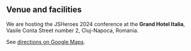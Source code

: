 ## Venue and facilities

We are hosting the JSHeroes 2024 conference at the **Grand Hotel Italia**, Vasile Conta Street number 2, Cluj-Napoca, Romania.

See [directions on Google Maps](https://www.google.com/maps?saddr&daddr=Grand%20Hotel%20Italia,%20Strada%20Trifoiului%202,%20Cluj-Napoca%20400478,%20Romania).

